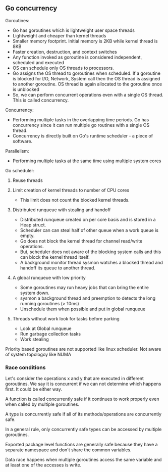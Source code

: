 ## Go concurrency

Goroutines:

  - Go has goroutines which is lightweight user space threads
  - Lightweight and cheaper than kernel threads
  - Smaller memory footprint. Initial memory is 2KB while kernel thread is 8KB
  - Faster creation, destruction, and context switches
  - Any function invoked as goroutine is considered independent, scheduled
    and executed
  - OS can schedule only OS threads to processors.
  - Go assigns the OS thread to goroutines when scheduled. If a goroutine is
    blocked for I/O, Network, System call then the OS thread is assigned to
    another goroutine. OS thread is again allocated to the goroutine once is
    unblocked
  - So, we can perform concurrent operations even with a single OS thread.
    This is called concurrency.

Concurrency:
  - Performing multiple tasks in the overlapping time periods. Go has
    concurrency since it can run multiple go routines with a single OS thread.
  - Concurrency is directly built on Go's runtime scheduler - a piece of software.

Parallelism:
  - Performing multiple tasks at the same time using multiple system cores

Go scheduler:

 1. Reuse threads

 2. Limit creation of kernel threads to number of CPU cores
    - This limit does not count the blocked kernel threads.

 3. Distributed runqueue with stealing and handoff
    - Distributed runqueue created on per core basis and is stored in a Heap struct.
    - Scheduler can can steal half of other queue when a work queue is empty.
    - Go does not block the kernel thread for channel read/write operations.
    - But, scheduler does not aware of the blocking system calls and this
    can block the kernel thread itself.
    - A background monitor thread sysmon watches a blocked thread and handoff its queue to another thread.

 4. A global runqueue with low priority
    - Some goroutines may run heavy jobs that can bring the entire system down.
    - sysmon a background thread and preemption to detects the long running goroutines (> 10ms)
    - Unschedule them when possible and put in global runqueue

 5. Threads without work look for tasks before parking
    - Look at Global runqueue
    - Run garbage collection tasks
    - Work stealing

Priority based goroutines are not supported like linux scheduler.
Not aware of system topologoy like NUMA

### Race conditions

Let's consider the operations x and y that are executed in different goroutines.
We say it is concurrent if we can not determine which happens first. It could be either way.

A function is called concurrently safe if it continues to work properly even when called by
multiple goroutines.

A type is concurrently safe if all of its methods/operations are concurrently safe.

In a general rule, only concurrently safe types can be accessed by multiple goroutines.

Exported package level functions are generally safe because they have a separate namespace and
don't share the common variables.

Data race happens when multiple goroutines access the same variable and at least one of the
accesses is write.